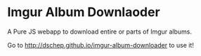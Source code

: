 Imgur Album Downlaoder
======================

A Pure JS webapp to download entire or parts of Imgur albums.

Go to http://dschep.github.io/imgur-album-downloader to use it!
